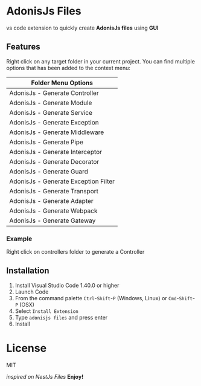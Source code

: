 # AdonisJs Files    

vs code extension to quickly create **AdonisJs files** using **GUI**

## Features

Right click on any target folder in your current project.
You can find multiple options that has been added to the context menu:

Folder Menu Options  |
---           |
AdonisJs - Generate Controller |
AdonisJs - Generate Module |
AdonisJs - Generate Service |
AdonisJs - Generate Exception |
AdonisJs - Generate Middleware |
AdonisJs - Generate Pipe |
AdonisJs - Generate Interceptor |
AdonisJs - Generate Decorator |
AdonisJs - Generate Guard |
AdonisJs - Generate Exception Filter |
AdonisJs - Generate Transport |
AdonisJs - Generate Adapter |
AdonisJs - Generate Webpack |
AdonisJs - Generate Gateway |

### Example

Right click on controllers folder to generate a Controller

## Installation

1. Install Visual Studio Code 1.40.0 or higher
2. Launch Code
3. From the command palette `Ctrl`-`Shift`-`P` (Windows, Linux) or `Cmd`-`Shift`-`P` (OSX)
4. Select `Install Extension`
5. Type `adonisjs files` and press enter
6. Install

# License
MIT

*inspired on NestJs Files*
**Enjoy!**
